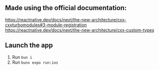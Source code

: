 ## Made using the official documentation:

https://reactnative.dev/docs/next/the-new-architecture/cxx-cxxturbomodules#3-module-registration
https://reactnative.dev/docs/next/the-new-architecture/cxx-custom-types


## Launch the app

1. Run `bun i`
2. Run `bunx expo run:ios`